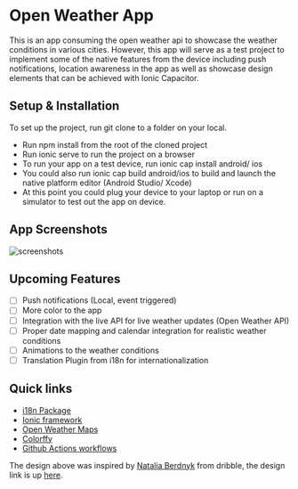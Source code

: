 # Open Weather App

This is an app consuming the open weather api to showcase the weather conditions in various cities. However, this app will serve as a test project to implement some of the native features from the device including push notifications, location awareness in the app as well as showcase design elements that can be achieved with Ionic Capacitor.

## Setup & Installation

To set up the project, run git clone to a folder on your local.

- Run npm install from the root of the cloned project
- Run ionic serve to run the project on a browser
- To run your app on a test device, run ionic cap install android/ ios
- You could also run ionic cap build android/ios to build and launch the native platform editor (Android Studio/ Xcode)
- At this point you could plug your device to your laptop or run on a simulator to test out the app on device.

## App Screenshots

![screenshots](https://user-images.githubusercontent.com/22114609/168831269-975b308a-a972-4437-9b49-ab6a8a34d4bb.png)

## Upcoming Features

- [ ] Push notifications (Local, event triggered)
- [ ] More color to the app
- [ ] Integration with the live API for live weather updates (Open Weather API)
- [ ] Proper date mapping and calendar integration for realistic weather conditions
- [ ] Animations to the weather conditions
- [ ] Translation Plugin from i18n for internationalization

## Quick links

- [i18n Package](https://www.npmjs.com/package/i18n)
- [Ionic framework](https://ionicframework.com/)
- [Open Weather Maps](https://openweathermap.org/api)
- [Colorffy](https://colorffy.com/)
- [Github Actions workflows](https://www.freecodecamp.org/news/use-github-actions-to-automate-android-development/)

The design above was inspired by [Natalia Berdnyk](https://dribbble.com/Nata_Bird) from dribble, the design link is up [here](https://dribbble.com/shots/14784828-Weather-forecast-interface).
